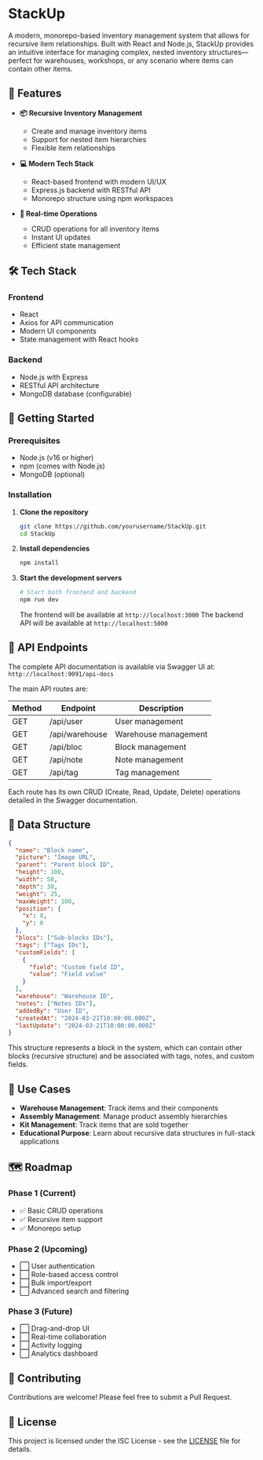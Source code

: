# StackUp

A modern, monorepo-based inventory management system that allows for recursive item relationships. Built with React and Node.js, StackUp provides an intuitive interface for managing complex, nested inventory structures—perfect for warehouses, workshops, or any scenario where items can contain other items.

## 🌟 Features

- **📦 Recursive Inventory Management**

  - Create and manage inventory items
  - Support for nested item hierarchies
  - Flexible item relationships

- **💻 Modern Tech Stack**

  - React-based frontend with modern UI/UX
  - Express.js backend with RESTful API
  - Monorepo structure using npm workspaces

- **🔄 Real-time Operations**
  - CRUD operations for all inventory items
  - Instant UI updates
  - Efficient state management

## 🛠 Tech Stack

### Frontend

- React
- Axios for API communication
- Modern UI components
- State management with React hooks

### Backend

- Node.js with Express
- RESTful API architecture
- MongoDB database (configurable)

## 🚀 Getting Started

### Prerequisites

- Node.js (v16 or higher)
- npm (comes with Node.js)
- MongoDB (optional)

### Installation

1. **Clone the repository**

   ```bash
   git clone https://github.com/yourusername/StackUp.git
   cd StackUp
   ```

2. **Install dependencies**

   ```bash
   npm install
   ```

3. **Start the development servers**

   ```bash
   # Start both frontend and backend
   npm run dev
   ```

   The frontend will be available at `http://localhost:3000`
   The backend API will be available at `http://localhost:5000`

## 📡 API Endpoints

The complete API documentation is available via Swagger UI at: `http://localhost:9091/api-docs`

The main API routes are:

| Method | Endpoint       | Description          |
| ------ | -------------- | -------------------- |
| GET    | /api/user      | User management      |
| GET    | /api/warehouse | Warehouse management |
| GET    | /api/bloc      | Block management     |
| GET    | /api/note      | Note management      |
| GET    | /api/tag       | Tag management       |

Each route has its own CRUD (Create, Read, Update, Delete) operations detailed in the Swagger documentation.

## 📝 Data Structure

```json
{
  "name": "Block name",
  "picture": "Image URL",
  "parent": "Parent block ID",
  "height": 100,
  "width": 50,
  "depth": 30,
  "weight": 25,
  "maxWeight": 100,
  "position": {
    "x": 0,
    "y": 0
  },
  "blocs": ["Sub-blocks IDs"],
  "tags": ["Tags IDs"],
  "customFields": [
    {
      "field": "Custom field ID",
      "value": "Field value"
    }
  ],
  "warehouse": "Warehouse ID",
  "notes": ["Notes IDs"],
  "addedBy": "User ID",
  "createdAt": "2024-03-21T10:00:00.000Z",
  "lastUpdate": "2024-03-21T10:00:00.000Z"
}
```

This structure represents a block in the system, which can contain other blocks (recursive structure) and be associated with tags, notes, and custom fields.

## 🎯 Use Cases

- **Warehouse Management**: Track items and their components
- **Assembly Management**: Manage product assembly hierarchies
- **Kit Management**: Track items that are sold together
- **Educational Purpose**: Learn about recursive data structures in full-stack applications

## 🗺 Roadmap

### Phase 1 (Current)

- ✅ Basic CRUD operations
- ✅ Recursive item support
- ✅ Monorepo setup

### Phase 2 (Upcoming)

- ⬜ User authentication
- ⬜ Role-based access control
- ⬜ Bulk import/export
- ⬜ Advanced search and filtering

### Phase 3 (Future)

- ⬜ Drag-and-drop UI
- ⬜ Real-time collaboration
- ⬜ Activity logging
- ⬜ Analytics dashboard

## 🤝 Contributing

Contributions are welcome! Please feel free to submit a Pull Request.

## 📄 License

This project is licensed under the ISC License - see the [LICENSE](LICENSE) file for details.

